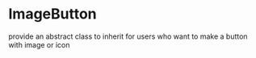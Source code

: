 # ImageButton
provide an abstract class to inherit for users who want to make a button with image or icon
